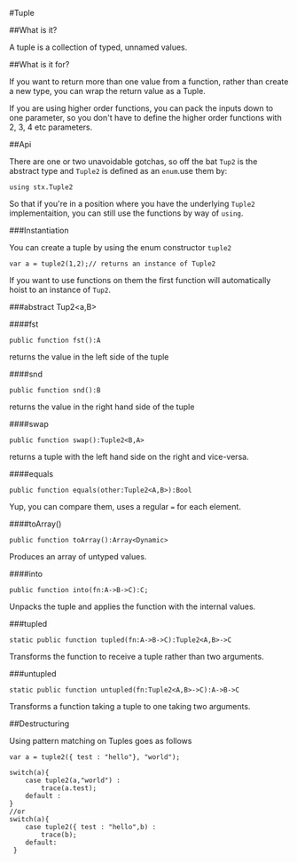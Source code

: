 #Tuple

##What is it?

A tuple is a collection of typed, unnamed values.

##What is it for?

If you want to return more than one value from a function, rather than create a new type, you can wrap the return value as a Tuple.

If you are using higher order functions, you can pack the inputs down to one parameter, so you don't have to define the higher order functions with 2, 3, 4 etc parameters.

##Api

There are one or two unavoidable gotchas, so off the bat `Tup2` is the abstract type and `Tuple2` is defined as an `enum`.use them by:

    using stx.Tuple2

So that if you're in a position where you have the underlying `Tuple2` implementaition, you can still use the functions by way of `using`.

###Instantiation

You can create a tuple by using the enum constructor `tuple2`

    var a = tuple2(1,2);// returns an instance of Tuple2

If you want to use functions on them the first function will automatically hoist to an instance of `Tup2`.

###abstract Tup2<a,B>

####fst

    public function fst():A

returns the value in the left side of the tuple

####snd

    public function snd():B

returns the value in the right hand side of the tuple

####swap
  
    public function swap():Tuple2<B,A>

returns a tuple with the left hand side on the right and vice-versa.

####equals

    public function equals(other:Tuple2<A,B>):Bool

Yup, you can compare them, uses a regular `=` for each element.

####toArray()

    public function toArray():Array<Dynamic>

Produces an array of untyped values.

####into

    public function into(fn:A->B->C):C;

Unpacks the tuple and applies the function with the internal values.

###tupled

    static public function tupled(fn:A->B->C):Tuple2<A,B>->C

Transforms the function to receive a tuple rather than two arguments.

###untupled

    static public function untupled(fn:Tuple2<A,B>->C):A->B->C

Transforms a function taking a tuple to one taking two arguments.

##Destructuring

Using pattern matching on Tuples goes as follows

    var a = tuple2({ test : "hello"}, "world");

    switch(a){
        case tuple2(a,"world") :
            trace(a.test);
        default :
    }
    //or
    switch(a){
        case tuple2({ test : "hello",b) :
            trace(b);
        default:
     }
